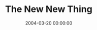---
layout: series
series: "The New New Thing"
permalink: "/the-new-new-thing/"
title: The New New Thing
date: 2004-03-20 00:00:00
endDate: 2004-04-11 00:00:00
description: "Were drowning in Spirituality. It seems to be everywhere. You cant walk 5 feet at Joseph Beth, or turn on the TV or go to a movie without bumping into someones new and improved take on the meaning of life. But at the core is any of it really new or improved? And isnt it all really just saying the same thing anyway? Join us over these 4 weeks as we explore both the new and the timeless."
src: "http://s3.amazonaws.com/crossroads-media/images/legacy/content/bigscreen.newnew.jpg"
---